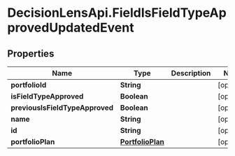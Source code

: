# DecisionLensApi.FieldIsFieldTypeApprovedUpdatedEvent

## Properties
Name | Type | Description | Notes
------------ | ------------- | ------------- | -------------
**portfolioId** | **String** |  | [optional] 
**isFieldTypeApproved** | **Boolean** |  | [optional] 
**previousIsFieldTypeApproved** | **Boolean** |  | [optional] 
**name** | **String** |  | [optional] 
**id** | **String** |  | [optional] 
**portfolioPlan** | [**PortfolioPlan**](PortfolioPlan.md) |  | [optional] 


